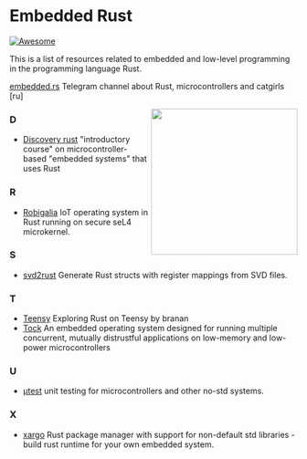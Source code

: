 # Embedded Rust

[![Awesome](https://awesome.re/badge.svg)](https://awesome.re)

This is a list of resources related to embedded and low-level programming in the programming language Rust.

[embedded.rs](https://t.me/embedded_rs) Telegram channel about Rust, microcontrollers and catgirls [ru]

[<img src="https://rawgit.com/berkus/awesome-embedded-rust/master/rust-embedded-logo-256x256.png" align="right" width="256">](http://www.rust-embedded.org)

### D

- [Discovery rust](https://japaric.github.io/discovery/)  "introductory course" on microcontroller-based "embedded systems" that uses Rust 

### R

- [Robigalia](https://robigalia.org) IoT operating system in Rust running on secure seL4 microkernel.

### S

- [svd2rust](https://github.com/japaric/svd2rust) Generate Rust structs with register mappings from SVD files.

### T

- [Teensy](https://branan.github.io/teensy/) Exploring Rust on Teensy by branan
- [Tock](https://www.tockos.org) An embedded operating system designed for running multiple concurrent, mutually distrustful applications on low-memory and low-power microcontrollers

### U

- [μtest](https://github.com/japaric/utest) unit testing for microcontrollers and other no-std systems.

### X

- [xargo](https://github.com/japaric/xargo) Rust package manager with support for non-default std libraries - build rust runtime for your own embedded system.
